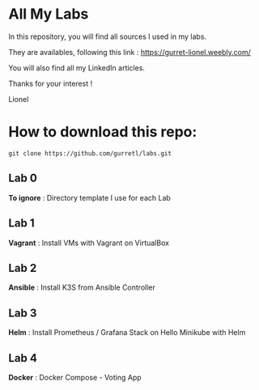 # All My Labs

In this repository, you will find all sources I used in my labs.

They are availables, following this link :
https://gurret-lionel.weebly.com/

You will also find all my LinkedIn articles.

Thanks for your interest !

Lionel

# How to download this repo:
`git clone https://github.com/gurretl/labs.git`

## Lab 0
**To ignore** : Directory template I use for each Lab

## Lab 1
**Vagrant** : Install VMs with Vagrant on VirtualBox

## Lab 2
**Ansible** : Install K3S from Ansible Controller

## Lab 3
**Helm** : Install Prometheus / Grafana Stack on Hello Minikube with Helm

## Lab 4
**Docker** : Docker Compose - Voting App
